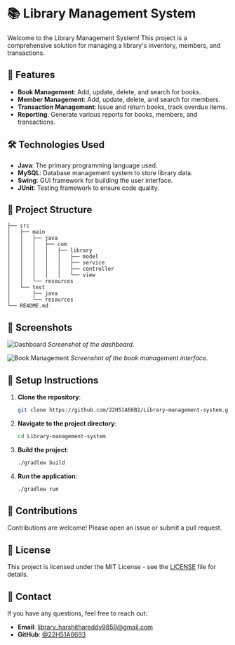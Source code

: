 # 📚 Library Management System

Welcome to the Library Management System! This project is a comprehensive solution for managing a library's inventory, members, and transactions.

## 🚀 Features

- **Book Management**: Add, update, delete, and search for books.
- **Member Management**: Add, update, delete, and search for members.
- **Transaction Management**: Issue and return books, track overdue items.
- **Reporting**: Generate various reports for books, members, and transactions.

## 🛠️ Technologies Used

- **Java**: The primary programming language used.
- **MySQL**: Database management system to store library data.
- **Swing**: GUI framework for building the user interface.
- **JUnit**: Testing framework to ensure code quality.

## 📂 Project Structure

```plaintext
├── src
│   ├── main
│   │   ├── java
│   │   │   ├── com
│   │   │   │   ├── library
│   │   │   │   │   ├── model
│   │   │   │   │   ├── service
│   │   │   │   │   ├── controller
│   │   │   │   │   └── view
│   │   └── resources
│   └── test
│       ├── java
│       └── resources
└── README.md
```

## 📸 Screenshots

![Dashboard](screenshots/dashboard.png)
*Screenshot of the dashboard.*

![Book Management](screenshots/book_management.png)
*Screenshot of the book management interface.*

## 📝 Setup Instructions

1. **Clone the repository**:
   ```bash
   git clone https://github.com/22H51A66B2/Library-management-system.git
   ```

2. **Navigate to the project directory**:
   ```bash
   cd Library-management-system
   ```

3. **Build the project**:
   ```bash
   ./gradlew build
   ```

4. **Run the application**:
   ```bash
   ./gradlew run
   ```

## 🙌 Contributions

Contributions are welcome! Please open an issue or submit a pull request.

## 📄 License

This project is licensed under the MIT License - see the [LICENSE](LICENSE) file for details.

## 📧 Contact

If you have any questions, feel free to reach out:

- **Email**: library_harshithareddy9859@gmail.com
- **GitHub**: [@22H51A6693](https://github.com/22H51A6693)
